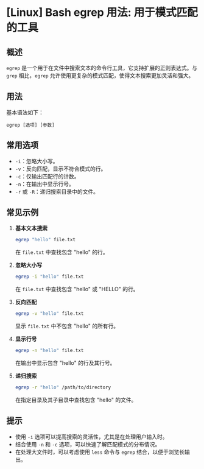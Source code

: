# [Linux] Bash egrep 用法: 用于模式匹配的工具

## 概述
`egrep` 是一个用于在文件中搜索文本的命令行工具，它支持扩展的正则表达式。与 `grep` 相比，`egrep` 允许使用更复杂的模式匹配，使得文本搜索更加灵活和强大。

## 用法
基本语法如下：
```
egrep [选项] [参数]
```

## 常用选项
- `-i`：忽略大小写。
- `-v`：反向匹配，显示不符合模式的行。
- `-c`：仅输出匹配行的计数。
- `-n`：在输出中显示行号。
- `-r` 或 `-R`：递归搜索目录中的文件。

## 常见示例
1. **基本文本搜索**
   ```bash
   egrep "hello" file.txt
   ```
   在 `file.txt` 中查找包含 "hello" 的行。

2. **忽略大小写**
   ```bash
   egrep -i "hello" file.txt
   ```
   在 `file.txt` 中查找包含 "hello" 或 "HELLO" 的行。

3. **反向匹配**
   ```bash
   egrep -v "hello" file.txt
   ```
   显示 `file.txt` 中不包含 "hello" 的所有行。

4. **显示行号**
   ```bash
   egrep -n "hello" file.txt
   ```
   在输出中显示包含 "hello" 的行及其行号。

5. **递归搜索**
   ```bash
   egrep -r "hello" /path/to/directory
   ```
   在指定目录及其子目录中查找包含 "hello" 的文件。

## 提示
- 使用 `-i` 选项可以提高搜索的灵活性，尤其是在处理用户输入时。
- 结合使用 `-n` 和 `-c` 选项，可以快速了解匹配模式的分布情况。
- 在处理大文件时，可以考虑使用 `less` 命令与 `egrep` 结合，以便于浏览长输出。